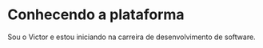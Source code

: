 # Conhecendo a plataforma

Sou o Victor e estou iniciando na carreira de desenvolvimento de software.